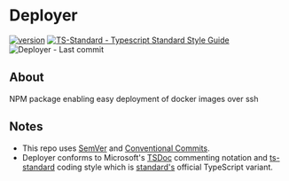# Deployer

[![version](https://img.shields.io/github/package-json/v/vasiliscsc/deployer)](https://github.com/vasiliscsc/deployer)
[![TS-Standard - Typescript Standard Style Guide](https://badgen.net/badge/code%20style/ts-standard/blue?icon=typescript)](https://github.com/standard/ts-standard)
![Deployer - Last commit](https://badgen.net/github/last-commit/vasiliscsc/deployer)

## About

NPM package enabling easy deployment of docker images over ssh

## Notes

- This repo uses [SemVer](https://semver.org/) and [Conventional Commits](https://www.conventionalcommits.org/en/v1.0.0/).
- Deployer conforms to Microsoft's [TSDoc](https://tsdoc.org/) commenting notation and [ts-standard](https://www.npmjs.com/package/ts-standard) coding style which is [standard's](https://standardjs.com/#typescript) official TypeScript variant.
